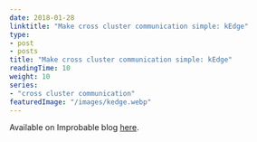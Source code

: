 ```yaml
---
date: 2018-01-28
linktitle: "Make cross cluster communication simple: kEdge"
type:
- post 
- posts
title: "Make cross cluster communication simple: kEdge"
readingTime: 10
weight: 10
series:
- "cross cluster communication"
featuredImage: "/images/kedge.webp"
---
```


Available on Improbable blog [here](https://improbable.io/blog/introducing-kedge-a-fresh-approach-to-cross-cluster-communication).